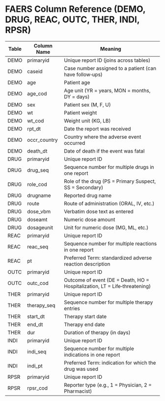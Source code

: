 # FAERS Column Reference (DEMO, DRUG, REAC, OUTC, THER, INDI, RPSR)

| Table | Column Name   | Meaning                                                       |
|-------|---------------|---------------------------------------------------------------|
| DEMO  | primaryid     | Unique report ID (joins across tables)                        |
| DEMO  | caseid        | Case number assigned to a patient (can have follow‑ups)       |
| DEMO  | age           | Patient age                                                   |
| DEMO  | age_cod       | Age unit (YR = years, MON = months, DY = days)                |
| DEMO  | sex           | Patient sex (M, F, U)                                         |
| DEMO  | wt            | Patient weight                                                |
| DEMO  | wt_cod        | Weight unit (KG, LB)                                          |
| DEMO  | rpt_dt        | Date the report was received                                  |
| DEMO  | occr_country  | Country where the adverse event occurred                      |
| DEMO  | death_dt      | Date of death if the event was fatal                          |
| DRUG  | primaryid     | Unique report ID                                              |
| DRUG  | drug_seq      | Sequence number for multiple drugs in one report              |
| DRUG  | role_cod      | Role of the drug (PS = Primary Suspect, SS = Secondary)       |
| DRUG  | drugname      | Reported drug name                                            |
| DRUG  | route         | Route of administration (ORAL, IV, etc.)                      |
| DRUG  | dose_vbm      | Verbatim dose text as entered                                 |
| DRUG  | doseamt       | Numeric dose amount                                           |
| DRUG  | dosageunit    | Unit for numeric dose (MG, ML, etc.)                          |
| REAC  | primaryid     | Unique report ID                                              |
| REAC  | reac_seq      | Sequence number for multiple reactions in one report          |
| REAC  | pt            | Preferred Term: standardized adverse reaction description     |
| OUTC  | primaryid     | Unique report ID                                              |
| OUTC  | outc_cod      | Outcome of event (DE = Death, HO = Hospitalization, LT = Life‑threatening) |
| THER  | primaryid     | Unique report ID                                              |
| THER  | therapy_seq   | Sequence number for multiple therapy entries                  |
| THER  | start_dt      | Therapy start date                                            |
| THER  | end_dt        | Therapy end date                                              |
| THER  | dur           | Duration of therapy (in days)                                 |
| INDI  | primaryid     | Unique report ID                                              |
| INDI  | indi_seq      | Sequence number for multiple indications in one report        |
| INDI  | indi_pt       | Preferred Term: indication for which the drug was used       |
| RPSR  | primaryid     | Unique report ID                                              |
| RPSR  | rpsr_cod      | Reporter type (e.g., 1 = Physician, 2 = Pharmacist)           |
